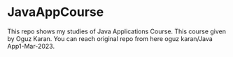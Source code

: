 # JavaAppCourse
This repo shows my studies of Java Applications Course. This course given by Oguz Karan. You can reach original repo from here oguz karan/Java App1-Mar-2023.
